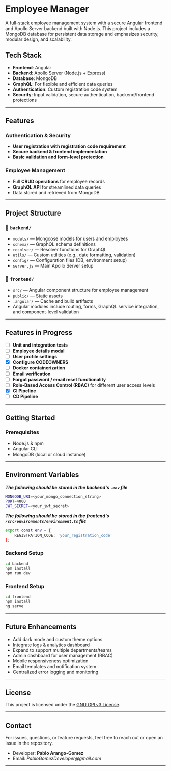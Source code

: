 # Employee Manager

A full-stack employee management system with a secure Angular frontend and Apollo Server backend built with Node.js. This project includes a MongoDB database for persistent data storage and emphasizes security, modular design, and scalability.

## Tech Stack

- **Frontend**: Angular
- **Backend**: Apollo Server (Node.js + Express)
- **Database**: MongoDB
- **GraphQL**: For flexible and efficient data queries
- **Authentication**: Custom registration code system
- **Security**: Input validation, secure authentication, backend/frontend protections

---

## Features

### Authentication & Security
- **User registration with registration code requirement**
- **Secure backend & frontend implementation**
- **Basic validation and form-level protection**

### Employee Management
- Full **CRUD operations** for employee records
- **GraphQL API** for streamlined data queries
- Data stored and retrieved from MongoDB

---

## Project Structure

### 📁 `backend/`
- `models/` — Mongoose models for users and employees
- `schema/` — GraphQL schema definitions
- `resolver/` — Resolver functions for GraphQL
- `utils/` — Custom utilities (e.g., date formatting, validation)
- `config/` — Configuration files (DB, environment setup)
- `server.js` — Main Apollo Server setup

### 📁 `frontend/`
- `src/` — Angular component structure for employee management
- `public/` — Static assets
- `.angular/` — Cache and build artifacts
- Angular modules include routing, forms, GraphQL service integration, and component-level validation

---

## Features in Progress

- [ ] **Unit and integration tests**
- [ ] **Employee details modal**
- [ ] **User profile settings**
- [x] **Configure CODEOWNERS**
- [ ] **Docker containerization**
- [ ] **Email verification**
- [ ] **Forgot password / email reset functionality**
- [ ] **Role-Based Access Control (RBAC)** for different user access levels
- [x] **CI Pipeline**
- [ ] **CD Pipeline**

---

## Getting Started

### Prerequisites
- Node.js & npm
- Angular CLI
- MongoDB (local or cloud instance)

---
## Environment Variables
***The following should be stored in the backend's ```.env``` file***
```bash
MONGODB_URI=<your_mongo_connection_string>
PORT=4000
JWT_SECRET=<your_jwt_secret>
```

***The following should be stored in the frontend's***
***```/src/environments/environment.ts``` file***
```bash
export const env = {
    REGISTRATION_CODE: 'your_registration_code'
};
```

### Backend Setup
```bash
cd backend
npm install
npm run dev
```

### Frontend Setup
```bash
cd frontend
npm install
ng serve
```

---
## Future Enhancements

- Add dark mode and custom theme options
- Integrate logs & analytics dashboard
- Expand to support multiple departments/teams
- Admin dashboard for user management (RBAC)
- Mobile responsiveness optimization
- Email templates and notification system
- Centralized error logging and monitoring

---

## License

This project is licensed under the [GNU GPLv3 License](LICENSE).

---

## Contact

For issues, questions, or feature requests, feel free to reach out or open an issue in the repository.

- Developer: **Pablo Arango-Gomez**
- Email: _PabloGomezDeveloper@gmail.com_

---
